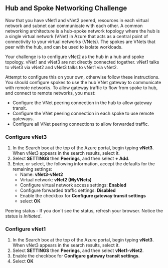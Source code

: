 ## Hub and Spoke Networking Challenge 
Now that you have vNet1 and vNet2 peered, resources in each virtual network and subnet can communicate with each other.  A common networking architecture is a hub-spoke network topology where the hub is a single virtual network (VNet) in Azure that acts as a central point of connectivity to your virtual networks (VNets). The spokes are VNets that peer with the hub, and can be used to isolate workloads.

Your challenge is to configure vNet2 as the hub in a hub and spoke topology.  vNet1 and vNet3 are not directly connected together.  vNet1 talks to vNet3 via vNet2 and vNet3 talks to vNet1 via vNet2.

Attempt to configure this on your own, otherwise follow these instructions.  You should configure spokes to use the hub VNet gateway to communicate with remote networks. To allow gateway traffic to flow from spoke to hub, and connect to remote networks, you must:
* Configure the VNet peering connection in the hub to allow gateway transit.
* Configure the VNet peering connection in each spoke to use remote gateways.
* Configure all VNet peering connections to allow forwarded traffic.

### Configure vNet3
1. In the Search box at the top of the Azure portal, begin typing **vNet3**. When vNet3 appears in the search results, select it.
2. Select **SETTINGS** then **Peerings**, and then select **+ Add**.
3. Enter, or select, the following information, accept the defaults for the remaining settings:
    * Name: **vNet3-vNet2**
    * Virtual network: **vNet2 (MyVNets)**
    * Configure virtual network access settings: **Enabled**
    * Configure forwarded traffic settings: **Disabled**
    * Enable the checkbox for **Configure gateway transit settings**
    * select **OK**

Peering status - If you don't see the status, refresh your browser.  Notice the status is *Initiated*.

### Configure vNet1
1. In the Search box at the top of the Azure portal, begin typing **vNet3**. When vNet3 appears in the search results, select it.
2. Select **SETTINGS** then **Peerings**, and then select **vNet1-vNet2**.
3. Enable the checkbox for **Configure gateway transit settings**.
4. Select **OK**


 